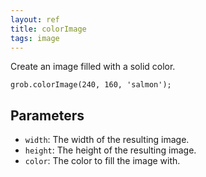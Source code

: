 ```yaml
---
layout: ref
title: colorImage
tags: image
---
```

Create an image filled with a solid color.

    grob.colorImage(240, 160, 'salmon');

## Parameters
- `width`: The width of the resulting image.
- `height`: The height of the resulting image.
- `color`: The color to fill the image with.

